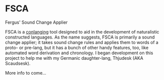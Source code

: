 # FSCA
Fergus' Sound Change Applier

FSCA is a [conlanging](https://conlang.org) tool designed to aid in the development of naturalistic constructed languages. As the name suggests, FSCA is primarily a sound change applier; it takes sound change rules and applies them to words of a proto- or pre-lang, but it has a bunch of other handy features, too, like automated word derivation and chronology. I began development on this project to help me with my Germanic daughter-lang, Thjudesk (AKA Scaudsesk).

More info to come...
